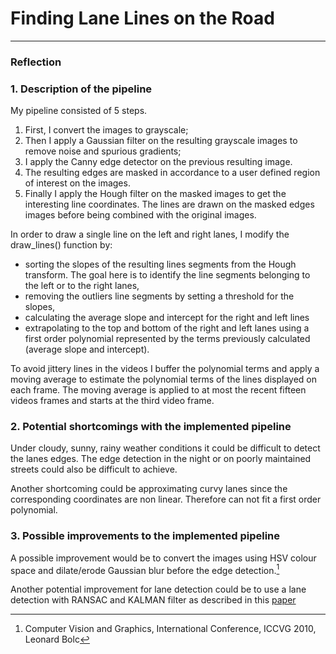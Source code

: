 # **Finding Lane Lines on the Road** 

---

### Reflection

### 1. Description of the pipeline

My pipeline consisted of 5 steps. 

1. First, I convert the images to grayscale;
2. Then I apply a Gaussian filter on the resulting grayscale images to remove noise and spurious gradients;
3. I apply the Canny edge detector on the previous resulting image. 
4. The resulting edges are masked in accordance to a user defined region of interest on the images. 
5. Finally I apply the Hough filter on the masked images to get the interesting line coordinates. The lines are drawn on the masked edges images before being combined with the original images.


In order to draw a single line on the left and right lanes, I modify the draw_lines() function by:

+ sorting the slopes of the resulting lines segments from the Hough transform. The goal here is to identify the line segments belonging to the left or to the right lanes,
+ removing the outliers line segments by setting a threshold for the slopes,
+ calculating the average slope and intercept for the right and left lines 
+ extrapolating to the top and bottom of the right and left lanes using a first order polynomial represented by the terms previously calculated (average slope and intercept).

To avoid jittery lines in the videos I buffer the polynomial terms and apply a moving average to estimate the polynomial terms of the lines displayed on each frame. The moving average is applied to at most the recent fifteen videos frames and starts at the third video frame.


### 2. Potential shortcomings with the implemented pipeline

Under cloudy, sunny, rainy weather conditions it could be difficult to detect the lanes edges. The edge detection in the night or on poorly maintained streets could also be difficult to achieve.

Another shortcoming could be approximating curvy lanes since the corresponding coordinates are non linear. Therefore can not fit a first order polynomial.


### 3. Possible improvements to the implemented pipeline

A possible improvement would be to convert the images using HSV colour space and dilate/erode Gaussian blur before the edge detection.[^fn1]

Another potential improvement for lane detection could be to use a lane detection with RANSAC and KALMAN filter as described in this [paper](https://pdfs.semanticscholar.org/8469/c6bc70c7314a69c0736ac59b84baa402d088.pdf)


[^fn1]: Computer Vision and Graphics, International Conference, ICCVG 2010, Leonard Bolc
